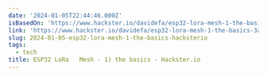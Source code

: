 ```yaml
---
date: '2024-01-05T22:44:46.000Z'
isBasedOn: 'https://www.hackster.io/davidefa/esp32-lora-mesh-1-the-basics-3a0920'
link: 'https://www.hackster.io/davidefa/esp32-lora-mesh-1-the-basics-3a0920'
slug: 2024-01-05-esp32-lora-mesh-1-the-basics-hacksterio
tags:
  - tech
title: ESP32 LoRa   Mesh - 1) the basics - Hackster.io
---
```


